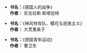 -
  **书名：**《德国人的战争》  
  **作者：** 尼古拉斯·斯塔加特

-
  **书名：**《神风特攻队、樱花与民族主义》  
  **作者：** 大贯惠美子

-
  **书名：**《德国青年运动》  
  **作者：** 曹卫东
